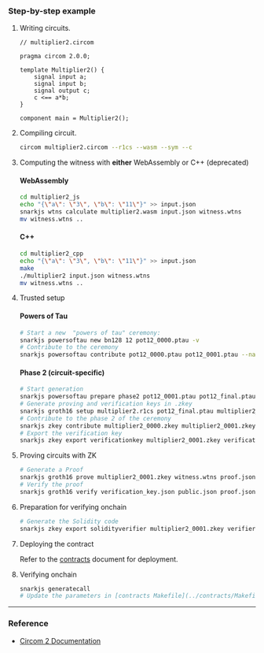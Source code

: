 ### Step-by-step example

1. Writing circuits.

   ```circom
   // multiplier2.circom

   pragma circom 2.0.0;

   template Multiplier2() {
       signal input a;
       signal input b;
       signal output c;
       c <== a*b;
   }

   component main = Multiplier2();
   ```

2. Compiling circuit.

   ```sh
   circom multiplier2.circom --r1cs --wasm --sym --c
   ```

3. Computing the witness with **either** WebAssembly or C++ (deprecated)

   #### WebAssembly

   ```sh
   cd multiplier2_js
   echo "{\"a\": \"3\", \"b\": \"11\"}" >> input.json
   snarkjs wtns calculate multiplier2.wasm input.json witness.wtns
   mv witness.wtns ..
   ```

   #### C++

   ```sh
   cd multiplier2_cpp
   echo "{\"a\": \"3\", \"b\": \"11\"}" >> input.json
   make
   ./multiplier2 input.json witness.wtns
   mv witness.wtns ..
   ```

4. Trusted setup

   #### Powers of Tau

   ```sh
   # Start a new  "powers of tau" ceremony:
   snarkjs powersoftau new bn128 12 pot12_0000.ptau -v
   # Contribute to the ceremony
   snarkjs powersoftau contribute pot12_0000.ptau pot12_0001.ptau --name="First contribution" -v
   ```

   #### Phase 2 (circuit-specific)

   ```sh
   # Start generation
   snarkjs powersoftau prepare phase2 pot12_0001.ptau pot12_final.ptau -v
   # Generate proving and verification keys in .zkey
   snarkjs groth16 setup multiplier2.r1cs pot12_final.ptau multiplier2_0000.zkey
   # Contribute to the phase 2 of the ceremony
   snarkjs zkey contribute multiplier2_0000.zkey multiplier2_0001.zkey --name="1st Contributor Name" -v
   # Export the verification key
   snarkjs zkey export verificationkey multiplier2_0001.zkey verification_key.json
   ```

5. Proving circuits with ZK

   ```sh
   # Generate a Proof
   snarkjs groth16 prove multiplier2_0001.zkey witness.wtns proof.json public.json
   # Verify the proof
   snarkjs groth16 verify verification_key.json public.json proof.json
   ```

6. Preparation for verifying onchain

   ```sh
   # Generate the Solidity code
   snarkjs zkey export solidityverifier multiplier2_0001.zkey verifier.sol
   ```

7. Deploying the contract

   Refer to the [contracts](../contracts/) document for deployment.

8. Verifying onchain

   ```sh
   snarkjs generatecall
   # Update the parameters in [contracts Makefile](../contracts/Makefile) accordingly
   ```

---

### Reference

- [Circom 2 Documentation](https://docs.circom.io/getting-started/installation/)
